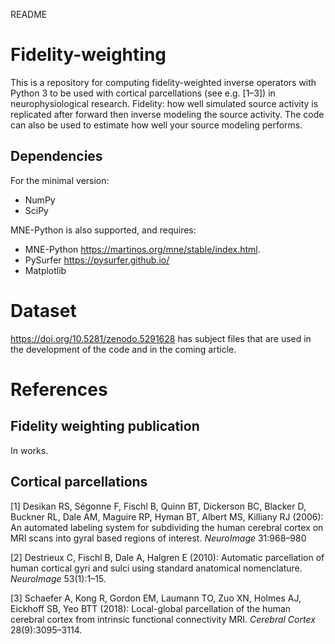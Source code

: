 README

# Fidelity-weighting

This is a repository for computing fidelity-weighted inverse operators 
with Python 3 to be used with cortical parcellations (see e.g. [1–3]) 
in neurophysiological research. 
Fidelity: how well simulated source activity is replicated after
forward then inverse modeling the source activity.
The code can also be used to estimate how well your source modeling performs.

## Dependencies

For the minimal version:
- NumPy
- SciPy

MNE-Python is also supported, and requires:
- MNE-Python https://martinos.org/mne/stable/index.html.
- PySurfer https://pysurfer.github.io/
- Matplotlib

# Dataset
https://doi.org/10.5281/zenodo.5291628 has subject files that are used in the development of the code and in the coming article.

# References

## Fidelity weighting publication
In works.

## Cortical parcellations

[1] Desikan RS, Ségonne F, Fischl B, Quinn BT, Dickerson BC, Blacker D, 
Buckner RL, Dale AM, Maguire RP, Hyman BT, Albert MS, Killiany RJ (2006):
An automated labeling system for subdividing the human cerebral cortex
on MRI scans into gyral based regions of interest. *NeuroImage* 31:968–980

[2] Destrieux C, Fischl B, Dale A, Halgren E (2010): Automatic parcellation
of human cortical gyri and sulci using standard anatomical nomenclature.
*NeuroImage* 53(1):1–15.

[3] Schaefer A, Kong R, Gordon EM, Laumann TO, Zuo XN, Holmes AJ,
Eickhoff SB, Yeo BTT (2018): Local-global parcellation of the human 
cerebral cortex from intrinsic functional connectivity MRI. *Cerebral 
Cortex* 28(9):3095–3114.
